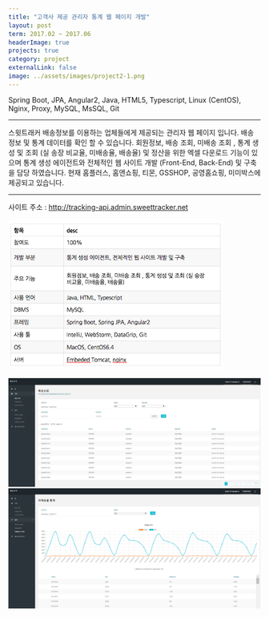 ```yaml
---
title: "고객사 제공 관리자 통계 웹 페이지 개발"
layout: post
term: 2017.02 ~ 2017.06
headerImage: true
projects: true
category: project
externalLink: false
image: ../assets/images/project2-1.png
---
```


Spring Boot, JPA, Angular2,  Java, HTML5, Typescript, Linux (CentOS), Nginx, Proxy, MySQL, MsSQL, Git

---

스윗트래커 배송정보를 이용하는 업체들에게 제공되는 관리자 웹 페이지 입니다. 배송 정보 및 통계 데이터를 확인 할 수 있습니다.
회원정보, 배송 조회, 미배송 조회 , 통계 생성 및 조회 (실 송장 비교율, 미배송율, 배송율) 및 정산을 위한 엑셀 다운로드 기능이 있으며 통계 생성 에이전트와 전체적인 웹 사이트 개발 (Front-End, Back-End) 및 구축을 담당 하였습니다. 현재 홈플러스, 홈앤쇼핑, 티몬, GSSHOP, 공영홈쇼핑, 미미박스에 제공되고 있습니다.

---

사이트 주소 : http://tracking-api.admin.sweettracker.net
<br><br>
<img src="../assets/images/project2-0.png">
<br><br>
<img src="../assets/images/project2-2.png">
<img src="../assets/images/project2-3.png">